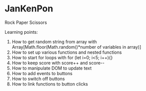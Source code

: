 # JanKenPon
Rock Paper Scissors

Learning points:
1. How to get random string from array with Array[Math.floor(Math.random()*number of variables in array)]
2. How to set up various functions and nested functions
3. How to start for loops with for (let i=0; i<5; i++){}
4. How to keep score with score++ and score--
5. How to manipulate DOM to update text 
6. How to add events to buttons
7. How to switch off buttons
8. How to link functions to button clicks
